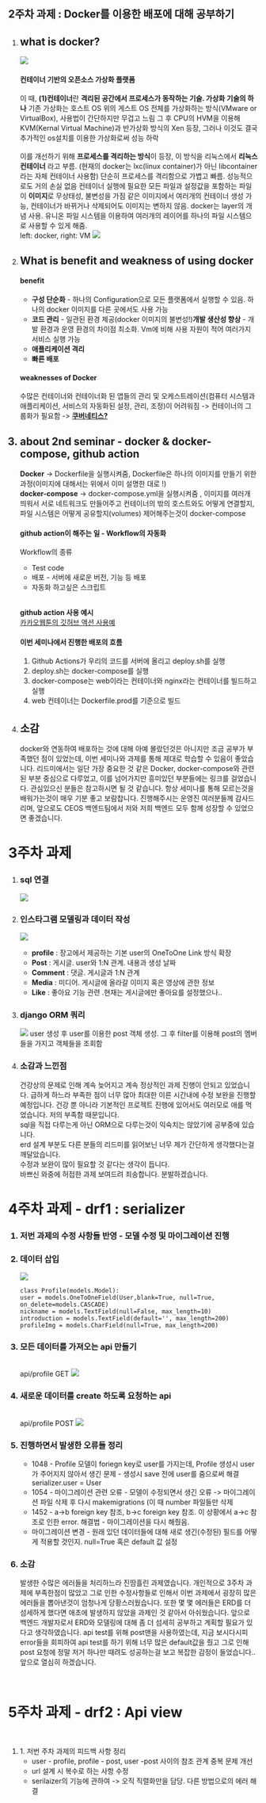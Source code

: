 <html>
<head>
  <meta charset = "utf-8">
</head>
  <body>
    <h2><strong>2주차 과제 : Docker를 이용한 배포에 대해 공부하기</h2></strong>
    <ol>
      <li><h2><strong>what is docker?</strong></h2></li>
      <img src="https://d1.awsstatic.com/acs/characters/Logos/Docker-Logo_Horizontel_279x131.b8a5c41e56b77706656d61080f6a0217a3ba356d.png">
      <p>
      <h4><strong>컨테이너 기반의 오픈소스 가상화 플랫폼</strong></h4>
      이 때, <strong>(1)컨테이너</strong>란 <strong>격리된 공간에서 프로세스가 동작하는 기술. 가상화 기술의 하나</strong>
      기존 가상화는 호스트 OS 위의 게스트 OS 전체를 가상화하는 방식(VMware or VirtualBox), 사용법이 간단하지만 무겁고 느림
      그 후 CPU의 HVM을 이용해 KVM(Kernal Virtual Machine)과 반가상화 방식의 Xen 등장, 그러나 이것도 결국 추가적인 os설치를 이용한 가상화로써 성능 하락
      <br><br>
      이를 개선하기 위해 <strong>프로세스를 격리하는 방식</strong>이 등장, 이 방식을 리눅스에서 <strong>리눅스 컨테이너</strong> 라고 부름.
      (현재의 docker는 lxc(linux container)가 아닌  libcontainer라는 자체 컨테이너 사용함)
      단순히 프로세스를 격리함으로 가볍고 빠름. 성능적으로도 거의 손실 없음
      컨테이너 실행에 필요한 모든 파일과 설정값을 포함하는 파일이 <strong>이미지</strong>로 무상태성, 불변성을 가짐
      같은 이미지에서 여러개의 컨테이너 생성 가능, 컨테이너가 바뀌거나 삭제되어도 이미지는 변하지 않음.
      docker는 layer의 개념 사용. 유니온 파일 시스템을 이용하여 여러개의 레이어를 하나의 파일 시스템으로 사용할 수 있게 해줌.
      <br>
      left: docker, right: VM
      <img src="https://user-images.githubusercontent.com/63634505/129429515-b639f8c7-d123-46b6-b303-3a3313819be3.png">
      </p>
      <li><h2><strong>What is benefit and weakness of using docker</strong></h2></li>
    <p><h4><strong>benefit</strong></h4><ul>
    <li><strong>구성 단순화</strong> - 하나의 Configuration으로 모든 플랫폼에서 실행할 수 있음. 하나의 docker 이미지를 다른 곳에서도 사용 가능</li>
    <li><strong>코드 관리</strong> - 일관된 환경 제공(docker 이미지의 불변성!)</li?
    <li><strong>개발 생산성 향상</strong> - 개발 환경과 운영 환경의 차이점 최소화. Vm에 비해 사용 자원이 적어 여러가지 서비스 실행 가능</li>
    <li><strong>애플리케이션 격리</strong></li>
    <li><strong>빠른 배포</strong></li>
      </ul></p>
  </p><h4><strong>weaknesses of Docker</strong></h4>
  수많은 컨테이너와 컨테이너화 된 앱들의 관리 및 오케스트레이션(컴퓨터 시스템과 애플리케이션, 서비스의 자동화된 설정, 관리, 조정)이 어려워짐
  -> 컨테이너의 그룹화가 필요함 -> <strong><a href = "https://www.redhat.com/ko/topics/containers/what-is-kubernetes", title="kubernetes">쿠버네티스?</a></strong>
  <h2><li><strong>about 2nd seminar - docker & docker-compose, github action</strong></li></h2>
      <strong>Docker</strong> -> Dockerfile을 실행시켜줌, Dockerfile은 하나의 이미지를 만들기 위한 과정(이미지에 대해서는 위에서 이미 설명한 대로 !)<br>
      <strong>docker-compose</strong> -> docker-compose.yml을 실행시켜줌 , 이미지를 여러개 띄워서 서로 네트워크도 만들어주고 컨테이너의 밖의 호스트와도 어떻게 연결할지, 파일 시스템은 어떻게 공유할지(volumes) 제어해주는것이 docker-compose<br>
  <h4>github action이 해주는 일 - <strong>Workflow의 자동화</strong></h4>
  Workflow의 종류    
    <ul>
        <li>Test code</li>
        <li>배포 - 서버에 새로운 버전, 기능 등 배포</li>
        <li>자동화 하고싶은 스크립트</li>
      </ul><br>
      <p><strong>github action 사용 예시</strong><br><a href="https://fe-developers.kakaoent.com/2022/220106-github-actions/",target="__blank", title="usage of github action">카카오웹툰의 깃허브 액션 사용예</a></p>
    <p><h4><strong>이번 세미나에서 진행한 배포의 흐름</strong></h4>
    <ol>
    <li>Github Actions가 우리의 코드를 서버에 올리고 deploy.sh를 실행</li>
    <li>deploy.sh는 docker-compose를 실행</li>
    <li>docker-compose는 web이라는 컨테이너와 nginx라는 컨테이너를 빌드하고 실행</li>
    <li>web 컨테이너는 Dockerfile.prod를 기준으로 빌드</li>
    </ol>
    </p>
    <li><h2><strong>소감</strong></h2></li>
    docker와 연동하여 배포하는 것에 대해 아예 몰랐던것은 아니지만 조금 공부가 부족했던 점이 있었는데, 이번 세미나와 과제를 통해 제대로 학습할 수 있음이 좋았습니다.
    리드미에서는 일단 가장 중요한 것 같은 Docker, docker-compose와 관련된 부분 중심으로 다루었고, 이를 넘어가지만 흥미있던 부분들에는 링크를 걸었습니다. 관심있으신 분들은 참고하시면 될 것 같습니다.
    항상 세미나를 통해 모르는것을 배워가는것이 매우 기분 좋고 보람찹니다. 진행해주시는 운영진 여러분들께 감사드리며,  앞으로도 CEOS 백엔드팀에서 저와 저희 백엔드 모두 함께 성장할 수 있었으면 좋겠습니다.
    </ol>
    <h1>3주차 과제</h1>
    <ol>
      <li><h3><strong>sql 연결</strong></h3></li>
      <img src = "./images/mysql.PNG">
     <p>
    <li><h3><strong>인스타그램 모델링과 데이터 작성 </strong></h3></li>
    <img src = "./images/erd.PNG">
      <ul>
          <li><strong>profile</strong> : 장고에서 제공하는 기본 user의  OneToOne Link 방식 확장</li>
          <li><strong>Post</strong> : 게시글. user와 1:N 관계. 내용과 생성 날짜</li>
          <li><strong>Comment</strong> : 댓글. 게시글과 1:N 관계</li>
          <li><strong>Media</strong> : 미디어. 게시글에 올라갈 이미지 혹은 영상에 관한 정보 </li>
          <li><strong>Like</strong> : 좋아요 기능 관련 .현재는 게시글에만 좋아요를 설정했으나..</li>
      </ul>
     </p>
  <li><h3><strong>django ORM 쿼리</strong></h3></li>
    <img src = "/images/orm.PNG">
     user 생성 후 user를 이용한 post 객체 생성. 그 후 filter를 이용해 post의 멤버들을 가지고 객체들을 조회함

  
  
  <li><h3><strong>소감과 느낀점</strong></h3></li>
 건강상의 문제로 인해 계속 늦어지고 계속 정상적인 과제 진행이 안되고 있었습니다. 급하게 하느라 부족한 점이 너무 많아 최대한 이른 시간내에
 수정 보완을 진행할 예정입니다. 
 건강 뿐 아니라 기본적인 프로젝트 진행에 있어서도 여러모로 애를 먹었습니다. 저의 부족함 때문입니다.<br>
 sql을 직접 다루는게 아닌 ORM으로 다루는것이 익숙치는 않았기에 공부중에 있습니다.<br>
 erd 설계 부분도 다른 분들의 리드미를 읽어보닌 너무 제가 간단하게 생각했다는걸 깨달았습니다.<br> 
 수정과 보완이 많이 필요할 것 같다는 생각이 듭니다.<br>
 바쁘신 와중에 허접한 과제 보여드려 죄송합니다. 분발하겠습니다.<br>
 </ol>
 
 <h1><strong>4주차 과제 - drf1 : serializer</strong></h1>
 <ol>
  <h3><strong><li>저번 과제의 수정 사항들 반영 - 모델 수정 및 마이그레이션 진행</strong></li></h3>
  <h3><strong><li>데이터 삽입</li></strong></h3>
  <img src = "./images/dataInsertion.PNG">
  
    class Profile(models.Model):
    user = models.OneToOneField(User,blank=True, null=True, on_delete=models.CASCADE)
    nickname = models.TextField(null=False, max_length=10)
    introduction = models.TextField(default='', max_length=200)
    profileImg = models.CharField(null=True, max_length=200)
    
  <h3><strong><li>모든 데이터를 가져오는 api 만들기 </li></strong></h3>
  <br> api/profile GET
  <img src="./images/GET.PNG">
  
  <h3><strong><li>새로운 데이터를 create 하도록 요청하는 api</li></strong></h3>
  <br> api/profile POST
  <img src="./images/post.PNG">
  
  <h3><strong><li> 진행하면서 발생한 오류들 정리 </li></strong></h3>
  <ul>
  <li>1048 - Profile 모델이 foriegn key로 user를 가지는데, Profile 생성시 user가 주어지지 않아서 생긴 문제 - 생성시 save 전에 user를 줌으로써 해결</li>
      serializer.user = User
  <li>1054 - 마이그레이션 관련 오류 - 모델이 수정되면서 생긴 오류 -> 마이그레이션 파일 삭제 후 다시 makemigrations (이 때 number 파일들만 삭제</li>
  <li>1452 - a->b foreign key 참조, b->c foreign key 참조. 이 상황에서 a->c 참조로 인한 error. 해결법 - 마이그레이션을 다시 해줬음.
  <li> 마이그레이션 변경 - 원래 있던 데이터들에 대해 새로 생긴(수정된) 필드를 어떻게 적용할 것인지. null=True 혹은 default 값 설정</li>
  </ul>
   
   <h3><strong><li>소감</li></strong></h3>
발생한 수많은 에러들을 처리하느라 진땀흘린 과제였습니다. 개인적으로 3주차 과제에 부족한점이 많았고 그로 인한 수정사항들로 인해서 이번 과제에서 굉장히 많은 에러들을 뽑아낸것이 엄청나게 당황스러웠습니다. 또한 몇 몇 에러들은 ERD를 더 섬세하게 했다면 애초에 발생하지 않았을 과제인 것 같아서 아쉬웠습니다. 앞으로 백엔드 개발자로서 ERD와 모델링에 대해 좀 더 섬세히 공부하고 계획할 필요가 있다고 생각하였습니다. api test를 위해 post맨을 사용하였는데, 지금 보시다시피 error들을 회피하여 api test를 하기 위해 너무 많은 default값을 줬고 그로 인해 post 요청에 정말 저거 하나만 때려도 성공하는걸 보고 복잡한 감정이 들었습니다.. 앞으로 열심히 하겠습니다.  
</ol>  
 
 <br>    
 <h1><strong>5주차 과제 - drf2 : Api view</strong></h1>
 <br>
 <ol>
   <li>1. 저번 주차 과제의 피드백 사항 정리 
     <ul>
       <li> user - profile, profile - post, user -post 사이의 참조 관계 중복 문제 개선</li>
       <li>url 설계 시 복수로 하는 사항 수정</li>
       <li>serilaizer의 기능에 관하여 -> 오직 직렬화만을 담당. 다른 방법으로의 에러 해결</li>
     </ul>
 </ol>
  </body>  
</html>
